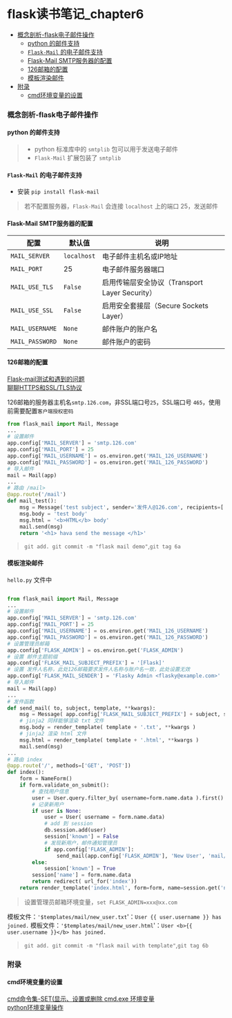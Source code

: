 # flask读书笔记_chapter6

<!-- MarkdownTOC -->

- [概念剖析-flask电子邮件操作](#概念剖析-flask电子邮件操作)
  - [python 的邮件支持](#python-的邮件支持)
  - [`Flask-Mail` 的电子邮件支持](#flask-mail-的电子邮件支持)
  - [Flask-Mail SMTP服务器的配置](#flask-mail-smtp服务器的配置)
  - [126邮箱的配置](#126邮箱的配置)
  - [模板渲染邮件](#模板渲染邮件)
- [附录](#附录)
  - [cmd环境变量的设置](#cmd环境变量的设置)

<!-- /MarkdownTOC -->


### 概念剖析-flask电子邮件操作

#### python 的邮件支持

>* python 标准库中的 `smtplib` 包可以用于发送电子邮件
>* `Flask-Mail` 扩展包装了 `smtplib`


#### `Flask-Mail` 的电子邮件支持

* 安装 `pip install flask-mail` 

> 若不配置服务器，`Flask-Mail` 会连接 `localhost` 上的端口 25，发送邮件

#### Flask-Mail SMTP服务器的配置
|配置|默认值|说明
|---|---|---
|`MAIL_SERVER`|`localhost`|电子邮件主机名或IP地址
|`MAIL_PORT`| 25 | 电子邮件服务器端口
|`MAIL_USE_TLS`|`False`| 启用传输层安全协议（Transport Layer Security）
|`MAIL_USE_SSL`|`False`| 启用安全套接层（Secure Sockets Layer）
|`MAIL_USERNAME`|`None`| 邮件账户的账户名
|`MAIL_PASSWORD`|`None`| 邮件账户的密码

#### 126邮箱的配置
[Flask-mail测试和遇到的问题](http://www.jianshu.com/p/ab0f062da743)   
[聊聊HTTPS和SSL/TLS协议](http://www.techug.com/post/https-ssl-tls.html)

126邮箱的服务器主机名`smtp.126.com`，非SSL端口号`25`，SSL端口号 `465`，使用前需要配置`客户端授权密码`

```python
from flask_mail import Mail, Message
...
# 设置邮件
app.config['MAIL_SERVER'] = 'smtp.126.com'
app.config['MAIL_PORT'] = 25
app.config['MAIL_USERNAME'] = os.environ.get('MAIL_126_USERNAME')
app.config['MAIL_PASSWORD'] = os.environ.get('MAIL_126_PASSWORD')
# 导入邮件
mail = Mail(app)
...
# 路由 /mail>
@app.route('/mail')
def mail_test():
    msg = Message('test subject', sender='发件人@126.com', recipients=['收件人列表@hust.edu.cn'])
    msg.body = 'test body'
    msg.html = '<b>HTML</b> body'
    mail.send(msg)
    return '<h1> hava send the message </h1>'
```
> `git add. git commit -m "flask mail demo"`,`git tag 6a`

#### 模板渲染邮件

`hello.py` 文件中

```python

from flask_mail import Mail, Message
...
# 设置邮件
app.config['MAIL_SERVER'] = 'smtp.126.com'
app.config['MAIL_PORT'] = 25
app.config['MAIL_USERNAME'] = os.environ.get('MAIL_126_USERNAME')
app.config['MAIL_PASSWORD'] = os.environ.get('MAIL_126_PASSWORD')
# 设置管理员邮箱
app.config['FLASK_ADMIN'] = os.environ.get('FLASK_ADMIN')
# 设置 邮件主题前缀
app.config['FLASK_MAIL_SUBJECT_PREFIX'] = '[Flask]'
# 设置 发件人名称，此处126邮箱要求发件人名称与账户名一致，此处设置无效
app.config['FLASK_MAIL_SENDER'] = 'Flasky Admin <flasky@example.com>'
# 导入邮件
mail = Mail(app)
...
# 发件函数
def send_mail( to, subject, template, **kwargs):
    msg = Message( app.config['FLASK_MAIL_SUBJECT_PREFIX'] + subject, sender = app.config['MAIL_USERNAME'], recipients=[to] )
    # jinja2 同样能够渲染 txt 文件
    msg.body = render_template( template + '.txt', **kwargs )
    # jinja2 渲染 html 文件
    msg.html = render_template( template + '.html', **kwargs )
    mail.send(msg)
...
# 路由 index
@app.route('/', methods=['GET', 'POST'])
def index():
    form = NameForm()
    if form.validate_on_submit():
        # 查找用户信息
        user = User.query.filter_by( username=form.name.data ).first()
        # 记录新用户
        if user is None:
            user = User( username = form.name.data)
            # add 到 session
            db.session.add(user)
            session['known'] = False
            # 发现新用户，邮件通知管理员
            if app.config['FLASK_ADMIN']:
                send_mail(app.config['FLASK_ADMIN'], 'New User', 'mail/new_user', user=user )
        else:
            session['known'] = True
        session['name'] = form.name.data
        return redirect( url_for('index'))
    return render_template('index.html', form=form, name=session.get('name'), known=session.get('known', False))
```

> 设置管理员邮箱环境变量，`set FLASK_ADMIN=xxx@xx.com`

模板文件：`'$templates/mail/new_user.txt`'：`User {{ user.username }} has joined.`
模板文件：`'$templates/mail/new_user.html`'：`User <b>{{ user.username }}</b> has joined.`

> `git add. git commit -m "flask mail with template"`,`git tag 6b`

### 附录
#### cmd环境变量的设置
[cmd命令集-SET(显示、设置或删除 cmd.exe 环境变量](http://blog.itpub.net/637736/viewspace-310181)  
[python环境变量操作](http://aurorawu.lofter.com/post/18f005_6fd653)
